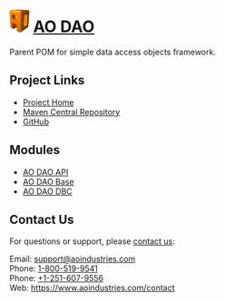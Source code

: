 # [<img src="ao-logo.png" alt="AO Logo" width="35" height="40">](https://www.aoindustries.com/) [AO DAO](https://www.aoindustries.com/ao-dao/)
Parent POM for simple data access objects framework.

## Project Links
* [Project Home](https://www.aoindustries.com/ao-dao/)
* [Maven Central Repository](https://search.maven.org/#search|gav|1|g:%22com.aoindustries%22%20AND%20a:%22ao-dao%22)
* [GitHub](https://github.com/aoindustries/ao-dao)

## Modules
* [AO DAO API](https://www.aoindustries.com/ao-dao/api/)
* [AO DAO Base](https://www.aoindustries.com/ao-dao/base/)
* [AO DAO DBC](https://www.aoindustries.com/ao-dao/dbc/)

## Contact Us
For questions or support, please [contact us](https://www.aoindustries.com/contact):

Email: [support@aoindustries.com](mailto:support@aoindustries.com)  
Phone: [1-800-519-9541](tel:1-800-519-9541)  
Phone: [+1-251-607-9556](tel:+1-251-607-9556)  
Web: https://www.aoindustries.com/contact

